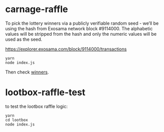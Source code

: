 # carnage-raffle

To pick the lottery winners via a publicly verifiable random seed - we’ll be using the hash from Exosama network block #9114000. The alphabetic values will be stripped from the hash and only the numeric values will be used as the seed.

https://explorer.exosama.com/block/9114000/transactions

```
yarn
node index.js
```

Then check [winners](./winners.json).

# lootbox-raffle-test

to test the lootbox raffle logic:

```
yarn
cd lootbox
node index.js

```

